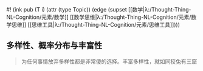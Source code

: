 #! (ink pub (T i) (attr (type Topic)) (edge (supset [[数学|λ:/Thought-Thing-NL-Cognition/元素/数学]] [[数学思维|λ:/Thought-Thing-NL-Cognition/元素/数学思维]] [[思维工具|λ:/Thought-Thing-NL-Cognition/元素/思维工具]])))

## 多样性、概率分布与丰富性

> 为任何事情放弃多样性都是非常傻的选择。丰富多样性，就如同狡兔有三窟
